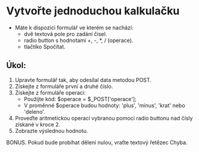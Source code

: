 # Vytvořte jednoduchou kalkulačku

* Máte k dispozici formulář ve kterém se nachází:
  * dvě textová pole pro zadání čísel.
  * radio button s hodnotami +, -, *, / (operace).
  * tlačtíko Spočítat.
## Úkol:
1. Upravte formulář tak, aby odesílal data metodou POST.
2. Získejte z formuláře první a druhé číslo.
3. Získejte z formuláře operaci:
   * Použijte kód: $operace = $_POST['operace'];
   * V proměnné $operace budou hodnoty: 'plus', 'minus', 'krat' nebo 'deleno'.
4. Proveďte aritmetickou operaci vybranou pomocí radio buttonu nad čísly získané v kroce 2.
5. Zobrazte výslednou hodnotu.

BONUS. Pokud bude probíhat dělení nulou, vraťte textový řetězec Chyba.